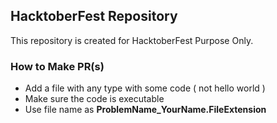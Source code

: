 ## HacktoberFest Repository
This repository is created for HacktoberFest Purpose Only.

### How to Make PR(s)
- Add a file with any type with some code ( not hello world )
- Make sure the code is executable
- Use file name as **ProblemName_YourName.FileExtension**


